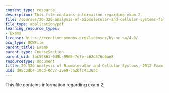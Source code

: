 ```yaml
---
content_type: resource
description: This file contains information regarding exam 2.
file: /courses/20-320-analysis-of-biomolecular-and-cellular-systems-fall-2012/d98c3db418cd0d3730e9ca2bfc4c36ac_MIT20_320F12_2012Exam_2.pdf
file_type: application/pdf
learning_resource_types:
- Exams
license: https://creativecommons.org/licenses/by-nc-sa/4.0/
ocw_type: OCWFile
parent_title: Exams
parent_type: CourseSection
parent_uid: fbc59861-9d9b-9960-7e7e-c62d376c6ae8
resourcetype: Document
title: 20.320 Analysis of Biomolecular and Cellular Systems, 2012 Exam 2
uid: d98c3db4-18cd-0d37-30e9-ca2bfc4c36ac
---
```

This file contains information regarding exam 2.